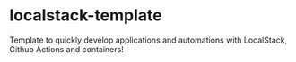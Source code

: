# localstack-template
Template to quickly develop applications and automations with LocalStack, Github Actions and containers!
